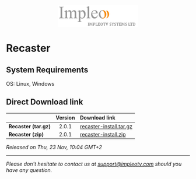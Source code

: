 
<div align="center">
  <a >
    <img src="images/impleo_logo.png" alt="Logo" >
  </a>
</div>

# Recaster


## System Requirements

OS: Linux, Windows



## Direct Download link

|          | Version             | Download link                                                           | 
|:---------|:-------------------:|:------------------------------------------------------------------------|
| **Recaster (tar.gz)** |  2.0.1 | [recaster-install.tar.gz](https://github.com/impleotv/recaster-release/releases/download/v2.0.1/recaster-install.tar.gz)  | 
| **Recaster (zip)** |  2.0.1 | [recaster-install.zip](https://github.com/impleotv/recaster-release/releases/download/v2.0.1/recaster-install.zip)  | 

*Released on Thu, 23 Nov, 10:04 GMT+2*



----  
*Please don't hesitate to contact us at support@impleotv.com should you have any question.*
